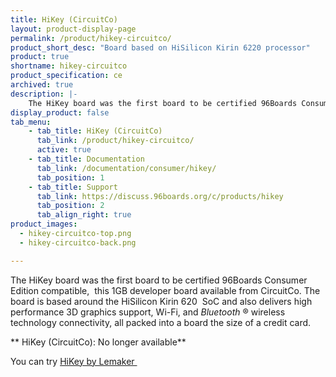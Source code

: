 ```yaml
---
title: HiKey (CircuitCo)
layout: product-display-page
permalink: /product/hikey-circuitco/
product_short_desc: "Board based on HiSilicon Kirin 6220 processor"
product: true
shortname: hikey-circuitco
product_specification: ce
archived: true
description: |-
    The HiKey board was the first board to be certified 96Boards Consumer Edition compatible,  this 1GB developer board available from CircuitCo. The board is based around the HiSilicon Kirin 620  SoC and also delivers high performance 3D graphics support, Wi-Fi, and Bluetooth connectivity, all packed into a board the size of a credit card.
display_product: false
tab_menu:
    - tab_title: HiKey (CircuitCo)
      tab_link: /product/hikey-circuitco/
      active: true
    - tab_title: Documentation
      tab_link: /documentation/consumer/hikey/
      tab_position: 1
    - tab_title: Support
      tab_link: https://discuss.96boards.org/c/products/hikey
      tab_position: 2
      tab_align_right: true
product_images:
  - hikey-circuitco-top.png
  - hikey-circuitco-back.png

---
```

The HiKey board was the first board to be certified 96Boards Consumer Edition compatible,  this 1GB developer board available from CircuitCo. The board is based around the HiSilicon Kirin 620  SoC and also delivers high performance 3D graphics support, Wi-Fi, and _Bluetooth_ ® wireless technology connectivity, all packed into a board the size of a credit card.

** HiKey (CircuitCo): No longer available**

You can try [HiKey by Lemaker ](/product/hikey/)
